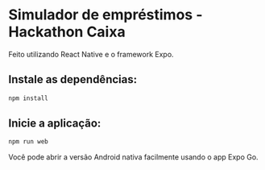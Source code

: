 # Simulador de empréstimos - Hackathon Caixa

Feito utilizando React Native e o framework Expo. 

## Instale as dependências:

   ```bash
   npm install
   ```

## Inicie a aplicação:

   ```bash
   npm run web
   ```

Você pode abrir a versão Android nativa facilmente usando o app Expo Go.
